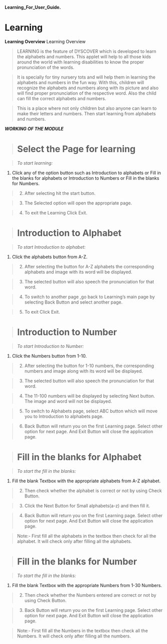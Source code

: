 **Learning\_For\_User\_Guide.**

# Learning #

**Learning Overview**
Learning Overview
> LEARNING is the feature of DYSCOVER which is developed to learn the alphabets  and numbers. This applet will help  to  all those kids around the world  with learning disabilities to know the proper pronunciation of the words.

> It is specially for tiny nursery tots and will help them in learning the alphabets and numbers in the fun way.  With  this, children  will recognize the alphabets and numbers along with its picture and also will find proper pronunciation of  the respective  word. Also the child can fill the correct alphabets and numbers.

> This is a place where not only children but also anyone can learn to make their letters and numbers. Then start learning from alphabets and numbers.


**_WORKING OF THE MODULE_**


> # Select the Page for learning #

> _To start learning:_

  1. Click any of the option button such as Introduction to alphabets  or Fill in the blanks for alphabets  or   Introduction to Numbers or Fill in the blanks  for Numbers.

> 2. After selecting hit the start button.

> 3. The Selected option will open the appropriate page.

> 4. To exit the Learning  Click Exit.





> # Introduction to Alphabet #

> _To start Introduction to alphabet:_

  1. Click the alphabets button from A-Z.

> 2.  After selecting the button for A-Z alphabets the corresponding alphabets and image with its word will be displayed.

> 3.  The selected button will  also  speech the pronunciation for that word.

> 4. To switch to another page ,go back to Learning’s  main page by selecting Back Button  and select another page.

> 5.  To exit Click Exit.





> # Introduction to Number #

> _To start Introduction to Number:_

  1. Click the Numbers button from 1-10.

> 2.   After selecting the button for 1-10 numbers, the corresponding numbers and image along with its word will be displayed.

> 3.   The selected button will also speech the pronunciation for that word.

> 4.   The 11-100 numbers will be displayed  by selecting Next button. The image and word will not be displayed.

> 5.   To switch to Alphabets page, select ABC button which will move you to Introduction to alphabets page.

> 6.   Back Button will return you on the first Learning page. Select  other option for next page. And Exit Button will close the application page.







> # Fill in the blanks for Alphabet #

> _To start the fill in the blanks:_

  1. Fill the blank Textbox with the appropriate alphabets from A-Z  alphabet.

> 2.	Then check whether the alphabet is correct  or  not by  using  Check Button.

> 3.	Click the Next Button for Small alphabets(a-z) and then fill it.

> 4.	Back Button will return you on the first Learning page. Select  other option for next page. And Exit Button will close the application page.

> Note:-
> First  fill all the alphabets in the textbox then check  for all the alphabet. It will  check only after filling all the  alphabets.





> # Fill in the blanks for Number #

> _To start the fill in the blanks:_


  1. Fill the blank Textbox with the appropriate Numbers from 1-30 Numbers.

> 2.	Then check whether the Numbers entered are correct  or not by using  Check Button.

> 3.	Back Button will return you on the first Learning page. Select  other option for next page. And Exit Button will close the application page.

> Note:-
> First fill all the Numbers in the textbox then check all the Numbers. It will  check only after filling all the numbers.